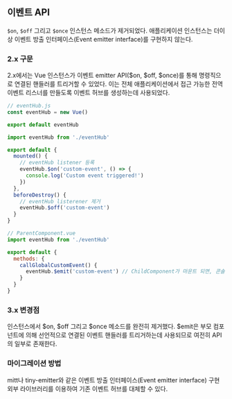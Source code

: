 ## 이벤트 API

`$on`, `$off` 그리고 `$once` 인스턴스 메소드가 제거되었다. 
애플리케이션 인스턴스는 더이상 이벤트 방출 인터페이스(Event emitter interface)를 구현하지 않는다.

### 2.x 구문
2.x에서는 Vue 인스턴스가 이벤트 emitter API($on, $off, $once)를 통해 명령직으로 연결된 핸들러를 트리거할 수 있었다.
이는 전체 애플리케이션에서 접근 가능한 전역 이벤트 리스너를 만들도록 이벤트 허브를 생성하는데 사용되었다.
```js
// eventHub.js
const eventHub = new Vue()

export default eventHub
```
```js
import eventHub from './eventHub'

export default {
  mounted() {
    // eventHub listener 등록
    eventHub.$on('custom-event', () => {
      console.log('Custom event triggered!')
    })
  },
  beforeDestroy() {
    // eventHub listerener 제거
    eventHub.$off('custom-event')
  }
}
```
```js
// ParentComponent.vue
import eventHub from './eventHub'

export default {
  methods: {
    callGlobalCustomEvent() {
      eventHub.$emit('custom-event') // ChildComponent가 마운트 되면, 콘솔에서 message에 접근할 수 있다.
    }
  }
}
```


### 3.x 변경점
인스턴스에서 $on, $off 그리고 $once 메소드를 완전히 제거했다. 
$emit은 부모 컴포넌트에 의해 선언적으로 연결된 이벤트 핸들러를 트리거하는데 사용되므로 여전히 API의 일부로 존재한다.


### 마이그레이션 방법
mitt나 tiny-emitter와 같은 이벤트 방출 인터페이스(Event emitter interface) 구현 외부 라이브러리를 이용하여 기존 이벤트 허브를 대체할 수 있다.
